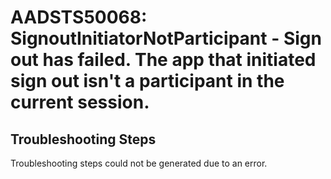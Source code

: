 # AADSTS50068: SignoutInitiatorNotParticipant - Sign out has failed. The app that initiated sign out isn't a participant in the current session.


## Troubleshooting Steps
Troubleshooting steps could not be generated due to an error.